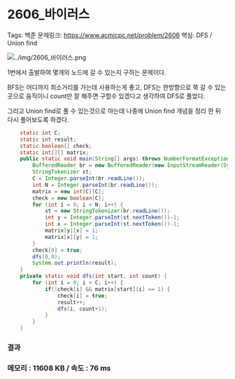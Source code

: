 # 2606_바이러스

Tags: 백준
문제링크: https://www.acmicpc.net/problem/2606
핵심: DFS / Union find

![../img/2606_바이러스.png](../img/2606_바이러스.png)

1번에서 출발하여 몇개의 노드에 갈 수 있는지 구하는 문제이다.

BFS는 어디까지 최소거리를 가는데 사용하는게 좋고, DFS는 한방향으로 쭉 갈 수 있는 곳으로 움직이니 count만 잘 해주면 구할수 있겠다고 생각하여 DFS로 풀었다.

그리고 Union find로 풀 수 있는것으로 아는데 나중에 Union find 개념을 정리 한 뒤 다시 풀어보도록 하겠다.

```java
	static int C;
	static int result;
	static boolean[] check;
	static int[][] matrix;
	public static void main(String[] args) throws NumberFormatException, IOException {
		BufferedReader br = new BufferedReader(new InputStreamReader(System.in));
		StringTokenizer st;
		C = Integer.parseInt(br.readLine());
		int N = Integer.parseInt(br.readLine());
		matrix = new int[C][C];
		check = new boolean[C];
		for (int i = 0; i < N; i++) {
			st = new StringTokenizer(br.readLine());
			int y = Integer.parseInt(st.nextToken())-1;
			int x = Integer.parseInt(st.nextToken())-1;
			matrix[y][x] = 1;
			matrix[x][y] = 1;
		}
		check[0] = true;
		dfs(0,0);
		System.out.println(result);
	}
	private static void dfs(int start, int count) {
		for (int i = 0; i < C; i++) {
			if(!check[i] && matrix[start][i] == 1) {
				check[i] = true;
				result++;
				dfs(i, count+1);
			}
		}
	}
```

### 결과

### 메모리 : 11608 KB / 속도 : 76 ms